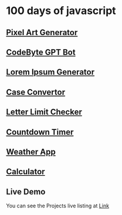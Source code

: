 # 100 days of javascript
##  [Pixel Art Generator](https://moiz-codebyte.github.io/100-days-of-javascript/Day%20%2301%20-%20Pixel%20Art%20Generator/)
##  [CodeByte GPT Bot](https://moiz-codebyte.github.io/100-days-of-javascript/Day%20%2302%20-%20CodeByte%20GPT%20Bot/)
##  [Lorem Ipsum Generator](https://moiz-codebyte.github.io/100-days-of-javascript/Day%20%2303%20-%20Lorem%20Ipsum%20Generator/)
##  [Case Convertor](https://moiz-codebyte.github.io/100-days-of-javascript/Day%20%2304%20-%20Case%20Convertor/)
##  [Letter Limit Checker](https://moiz-codebyte.github.io/100-days-of-javascript/Day%20%2305%20-%20Letter%20Limit%20Checker/)
##  [Countdown Timer](https://moiz-codebyte.github.io/100-days-of-javascript/Day%20%2306%20-%20Countdown%20Timer/)

##  [Weather App](https://moiz-codebyte.github.io/100-days-of-javascript/Day%20%2307%20-%20Weather%20App/)

##  [Calculator](https://moiz-codebyte.github.io/100-days-of-javascript/Day%20%2308%20-%20Calculator/)

## Live Demo
You can see the Projects live listing at [Link](https://moiz-codebyte.github.io/100-days-of-javascript/)
